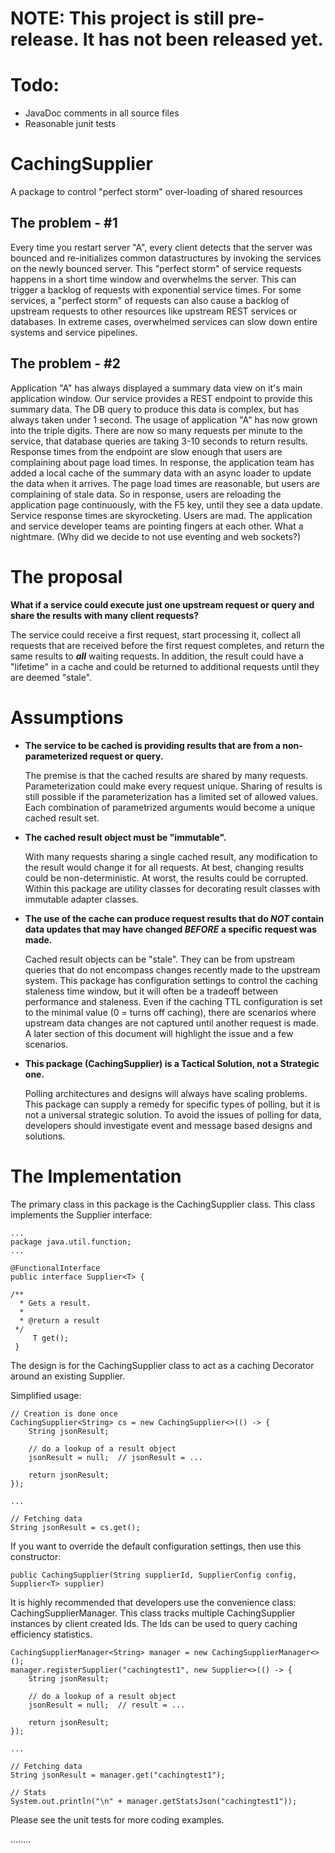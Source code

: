 # NOTE: This project is still pre-release.  It has not been released yet.

# Todo:
* JavaDoc comments in all source files
* Reasonable junit tests

# CachingSupplier
A package to control "perfect storm" over-loading of shared resources

## The problem - #1
Every time you restart server "A", every client detects that the server was bounced and re-initializes common datastructures
by invoking the services on the newly bounced server.  This "perfect storm" of service requests happens in a short time
window and overwhelms the server.  This can trigger a backlog of requests with exponential service times.  For some services,
a "perfect storm" of requests can also cause a backlog of upstream requests to other resources like upstream REST services
or databases.  In extreme cases, overwhelmed services can slow down entire systems and service pipelines.

## The problem - #2
Application "A" has always displayed a summary data view on it's main application window.  Our service provides a REST
endpoint to provide this summary data.  The DB query to produce this data is complex, but has always taken under 1 second.
The usage of application "A" has now grown into the triple digits.  There are now so many requests per minute to the service,
that database queries are taking 3-10 seconds to return results.  Response times from the endpoint are slow enough that users
are complaining about page load times.  In response, the application team has added a local cache of the summary data with
an async loader to update the data when it arrives.  The page load times are reasonable, but users are complaining of stale
data.  So in response, users are reloading the application page continuously, with the F5 key, until they see a data update.
Service response times are skyrocketing.  Users are mad.  The application and service developer teams are pointing fingers
at each other.  What a nightmare.  (Why did we decide to not use eventing and web sockets?)

# The proposal
**What if a service could execute just one upstream request or query and share the results with many client requests?**

The service could receive a first request, start processing it, collect all requests that are received before the 
first request completes, and return the same results to ***all*** waiting requests.
In addition, the result could have a "lifetime" in a cache and could be returned to additional requests until they are
deemed "stale".

# Assumptions

* **The service to be cached is providing results that are from a non-parameterized request or query.**
   
  The premise is that the cached results are shared by many requests.  Parameterization could make every request unique. 
  Sharing of results is still possible if the parameterization has a limited set of allowed values.  Each combination of 
  parametrized arguments would become a unique cached result set.

* **The cached result object must be "immutable".**

  With many requests sharing a single cached result, any modification to the result would change it for all requests.
  At best, changing results could be non-deterministic. At worst, the results could be corrupted.
  Within this package are utility classes for decorating result classes with immutable adapter classes. 

* **The use of the cache can produce request results that do ***NOT*** contain data updates that may have changed ***BEFORE*** a specific request was made.**

  Cached result objects can be "stale".  They can be from upstream queries that do not encompass changes recently made to the upstream system.
  This package has configuration settings to control the caching staleness time window, but it will often be a tradeoff between performance
  and staleness.  Even if the caching TTL configuration is set to the minimal value (0 = turns off caching), there are scenarios
  where upstream data changes are not captured until another request is made.  A later section of this document will highlight the issue and a few scenarios. 

* **This package (CachingSupplier) is a Tactical Solution, not a Strategic one.**

  Polling architectures and designs will always have scaling problems.  This package can supply a remedy for specific types of polling, but
  it is not a universal strategic solution.  To avoid the issues of polling for data, developers should investigate event and message based
  designs and solutions.

# The Implementation

The primary class in this package is the CachingSupplier class.  This class implements the Supplier interface:

```
...
package java.util.function;
...

@FunctionalInterface
public interface Supplier<T> {

/**
  * Gets a result.
  *
  * @return a result
 */
     T get();
 }
```

The design is for the CachingSupplier class to act as a caching Decorator around an existing Supplier.

Simplified usage:

```
// Creation is done once
CachingSupplier<String> cs = new CachingSupplier<>(() -> {
    String jsonResult;
    
    // do a lookup of a result object
    jsonResult = null;  // jsonResult = ...
    
    return jsonResult;
});

...

// Fetching data
String jsonResult = cs.get();
```

If you want to override the default configuration settings, then use this constructor:

```
public CachingSupplier(String supplierId, SupplierConfig config, Supplier<T> supplier)
```

It is highly recommended that developers use the convenience class: CachingSupplierManager.  This class tracks multiple CachingSupplier
instances by client created Ids.  The Ids can be used to query caching efficiency statistics.

```
CachingSupplierManager<String> manager = new CachingSupplierManager<>();
manager.registerSupplier("cachingtest1", new Supplier<>(() -> {
    String jsonResult;

    // do a lookup of a result object
    jsonResult = null;  // result = ...

    return jsonResult;
});

...

// Fetching data
String jsonResult = manager.get("cachingtest1");

// Stats
System.out.println("\n" + manager.getStatsJson("cachingtest1"));
```

Please see the unit tests for more coding examples.

........








